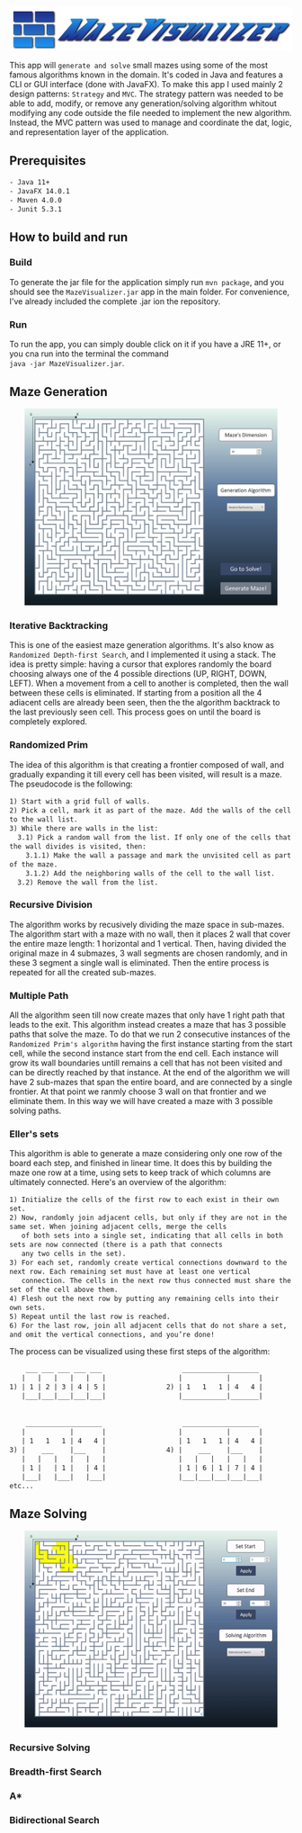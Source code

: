 <div align="center">
  <img src="https://github.com/EdoStoppa/EdoStoppa/blob/main/imgs/MazeVisualizer/title.png?raw=true" alt="title">
</div>

This app will `generate and solve` small mazes using some of the most famous algorithms known in the domain.
It's coded in Java and features a CLI or GUI interface (done with JavaFX). To make this app I used mainly 2 design patterns: `Strategy` and  `MVC`. The strategy
pattern was needed to be able to add, modify, or remove any generation/solving algorithm whitout modifying any code outside the file needed to implement the
new algorithm. Instead, the MVC pattern was used to manage and coordinate the dat, logic, and representation layer of the application.

## Prerequisites
```
- Java 11+
- JavaFX 14.0.1
- Maven 4.0.0
- Junit 5.3.1
```
## How to build and run

### Build
To generate the jar file for the application simply run `mvn package`, and you should see the `MazeVisualizer.jar` app in the main folder. For convenience,
I've already included the complete .jar ion the repository.

### Run
To run the app, you can simply double click on it if you have a JRE 11+, or you cna run into the terminal the command <br />
`java -jar MazeVisualizer.jar`.

## Maze Generation
<div align="center">
  <img src="https://github.com/EdoStoppa/EdoStoppa/blob/main/imgs/MazeVisualizer/generation.png?raw=true" alt="Maze Generation" width="450" height="350">
</div>

### Iterative Backtracking
This is one of the easiest maze generation algorithms. It's also know as `Randomized Depth-first Search`, and I implemented it using a stack. The idea is pretty simple: having a cursor that explores randomly the board choosing always one of the 4 possible directions (UP, RIGHT, DOWN, LEFT). When a movement from a cell to another is completed, then the wall between these cells is eliminated. If starting from a position all the 4 adiacent cells are already been seen, then the the algorithm backtrack to the last previously seen cell. This process goes on until the board is completely explored.

### Randomized Prim
The idea of this algorithm is that creating a frontier composed of wall, and gradually expanding it till every cell has been visited, will result is a maze. The pseudocode is the following:
```
1) Start with a grid full of walls.
2) Pick a cell, mark it as part of the maze. Add the walls of the cell to the wall list.
3) While there are walls in the list:
  3.1) Pick a random wall from the list. If only one of the cells that the wall divides is visited, then:
    3.1.1) Make the wall a passage and mark the unvisited cell as part of the maze.
    3.1.2) Add the neighboring walls of the cell to the wall list.
  3.2) Remove the wall from the list.
```

### Recursive Division
The algorithm works by recusively dividing the maze space in sub-mazes. The algorithm start with a maze with no wall, then it places 2 wall that cover the entire maze length: 1 horizontal and 1 vertical. Then, having divided the original maze in 4 submazes, 3 wall segments are chosen randomly, and in these 3 segment a single wall is eliminated. Then the entire process is repeated for all the created sub-mazes.

### Multiple Path
All the algorithm seen till now create mazes that only have 1 right path that leads to the exit. This algorithm instead creates a maze that has 3 possible paths that solve the maze. To do that we run 2 consecutive instances of the `Randomized Prim's algorithm` having the first instance starting from the start cell, while the second instance start from the end cell. Each instance will grow its wall boundaries untill remains a cell that has not been visited and can be directly reached by that instance. At the end of the algorithm we will have 2 sub-mazes that span the entire board, and are connected by a single frontier. At that point we ranmly choose 3 wall on that frontier and we eliminate them. In this way we will have created a maze with 3 possible solving paths.

### Eller's sets
This algorithm is able to generate a maze considering only one row of the board each step, and finished in linear time. It does this by building the maze one row at a time, using sets to keep track of which columns are ultimately connected. Here's an overview of the algorithm:
```
1) Initialize the cells of the first row to each exist in their own set.
2) Now, randomly join adjacent cells, but only if they are not in the same set. When joining adjacent cells, merge the cells
   of both sets into a single set, indicating that all cells in both sets are now connected (there is a path that connects
   any two cells in the set).
3) For each set, randomly create vertical connections downward to the next row. Each remaining set must have at least one vertical
   connection. The cells in the next row thus connected must share the set of the cell above them.
4) Flesh out the next row by putting any remaining cells into their own sets.
5) Repeat until the last row is reached.
6) For the last row, join all adjacent cells that do not share a set, and omit the vertical connections, and you’re done!
```
The process can be visualized using these first steps of the algorithm:
```
    ___ ___ ___ ___ ___                    ___________________
   |   |   |   |   |   |                  |           |       |
1) | 1 | 2 | 3 | 4 | 5 |               2) | 1   1   1 | 4   4 |       
   |___|___|___|___|___|                  |___________|_______|


    ___________________                    ___________________
   |           |       |                  |           |       |
   | 1   1   1 | 4   4 |                  | 1   1   1 | 4   4 |
3) |    ___    |___    |               4) |    ___    |___    |
   |   |   |   |   |   |                  |   |   |   |   |   |
   | 1 |   | 1 |   | 4 |                  | 1 | 6 | 1 | 7 | 4 |
   |___|   |___|   |___|                  |___|___|___|___|___|      etc...
```

## Maze Solving
<div align="center">
  <img src="https://github.com/EdoStoppa/EdoStoppa/blob/main/imgs/MazeVisualizer/solving.gif?raw=true" alt="Maze Solving" width="450" height="350">
</div>

### Recursive Solving
### Breadth-first Search
### A*
### Bidirectional Search



